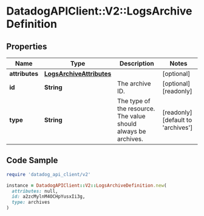 # DatadogAPIClient::V2::LogsArchiveDefinition

## Properties

| Name | Type | Description | Notes |
| ---- | ---- | ----------- | ----- |
| **attributes** | [**LogsArchiveAttributes**](LogsArchiveAttributes.md) |  | [optional] |
| **id** | **String** | The archive ID. | [optional][readonly] |
| **type** | **String** | The type of the resource. The value should always be archives. | [readonly][default to &#39;archives&#39;] |

## Code Sample

```ruby
require 'datadog_api_client/v2'

instance = DatadogAPIClient::V2::LogsArchiveDefinition.new(
  attributes: null,
  id: a2zcMylnM4OCHpYusxIi3g,
  type: archives
)
```

